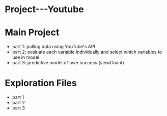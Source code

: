 # Project---Youtube

# Main Project
- part 1: pulling data using YouTube's API
- part 2: evaluate each variable individually and select which variables to use in model
- part 3: predictive model of user success (viewCount)

# Exploration Files
- part 1
- part 2
- part 3
